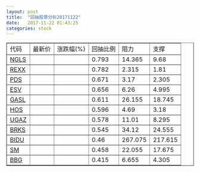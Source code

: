 ```yaml
---
layout: post
title:  "回抽股票分析20171122"
date:   2017-11-22 01:43:25
categories: stock
---
```

<script type="text/javascript">
var stockList = []
stockList.push('gb_ngls');
stockList.push('gb_rexx');
stockList.push('gb_pds');
stockList.push('gb_esv');
stockList.push('gb_gasl');
stockList.push('gb_hos');
stockList.push('gb_ugaz');
stockList.push('gb_brks');
stockList.push('gb_bidu');
stockList.push('gb_sm');
stockList.push('gb_bbg');
</script>
<table border="1">
 <tr>
 <td>代码</td>
 <td>最新价</td>
 <td>涨跌幅(%)</td>
 <td>回抽比例</td>
 <td>阻力</td>
 <td>支撑</td>
</tr>
  <tr id="ngls">
  <td><a href="http://stock.finance.sina.com.cn/usstock/quotes/NGLS.html" target="_blank">NGLS</a></td><td></td><td></td><td>0.793</td><td>14.365</td><td>9.68</td></tr>
  <tr id="rexx">
  <td><a href="http://stock.finance.sina.com.cn/usstock/quotes/REXX.html" target="_blank">REXX</a></td><td></td><td></td><td>0.782</td><td>2.315</td><td>1.81</td></tr>
  <tr id="pds">
  <td><a href="http://stock.finance.sina.com.cn/usstock/quotes/PDS.html" target="_blank">PDS</a></td><td></td><td></td><td>0.671</td><td>3.17</td><td>2.305</td></tr>
  <tr id="esv">
  <td><a href="http://stock.finance.sina.com.cn/usstock/quotes/ESV.html" target="_blank">ESV</a></td><td></td><td></td><td>0.656</td><td>6.26</td><td>4.995</td></tr>
  <tr id="gasl">
  <td><a href="http://stock.finance.sina.com.cn/usstock/quotes/GASL.html" target="_blank">GASL</a></td><td></td><td></td><td>0.611</td><td>26.155</td><td>18.745</td></tr>
  <tr id="hos">
  <td><a href="http://stock.finance.sina.com.cn/usstock/quotes/HOS.html" target="_blank">HOS</a></td><td></td><td></td><td>0.596</td><td>4.69</td><td>3.18</td></tr>
  <tr id="ugaz">
  <td><a href="http://stock.finance.sina.com.cn/usstock/quotes/UGAZ.html" target="_blank">UGAZ</a></td><td></td><td></td><td>0.578</td><td>11.01</td><td>8.295</td></tr>
  <tr id="brks">
  <td><a href="http://stock.finance.sina.com.cn/usstock/quotes/BRKS.html" target="_blank">BRKS</a></td><td></td><td></td><td>0.545</td><td>34.12</td><td>24.555</td></tr>
  <tr id="bidu">
  <td><a href="http://stock.finance.sina.com.cn/usstock/quotes/BIDU.html" target="_blank">BIDU</a></td><td></td><td></td><td>0.46</td><td>267.075</td><td>217.615</td></tr>
  <tr id="sm">
  <td><a href="http://stock.finance.sina.com.cn/usstock/quotes/SM.html" target="_blank">SM</a></td><td></td><td></td><td>0.458</td><td>22.055</td><td>17.675</td></tr>
  <tr id="bbg">
  <td><a href="http://stock.finance.sina.com.cn/usstock/quotes/BBG.html" target="_blank">BBG</a></td><td></td><td></td><td>0.415</td><td>6.655</td><td>4.305</td></tr>
</table>
